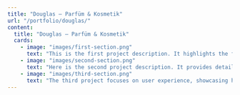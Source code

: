```yaml
---
title: "Douglas – Parfüm & Kosmetik"
url: "/portfolio/douglas/"
content:
  title: "Douglas – Parfüm & Kosmetik"
  cards:
    - image: "images/first-section.png"
      text: "This is the first project description. It highlights the features of Project 1 and its benefits."
    - image: "images/second-section.png"
      text: "Here is the second project description. It provides details about Project 2 and its unique approach."
    - image: "images/third-section.png"
      text: "The third project focuses on user experience, showcasing how it solves a specific problem."
---
```

